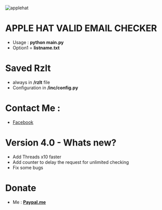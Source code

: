 ![applehat](https://i.imgur.com/NJHfZT1.png)

# APPLE HAT VALID EMAIL CHECKER
- Usage : **python main.py**
- Option1 = **listname.txt**
# Saved Rzlt
- always in **/rzlt** file 
- Configuration in **/inc/config.py**
# Contact Me :
- [Facebook](https://facebook.com/name.path)
# Version 4.0 - Whats new?
- Add Threads x10 faster
- Add counter to delay the request for unlimited checking
- Fix some bugs
# Donate
- Me : **[Paypal.me](https://paypal.me/wecandoittogheter)**

